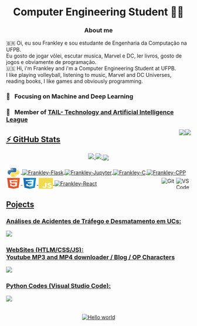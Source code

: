 <h1 align="center">
Computer Engineering Student 👨‍💻
</h1>

<h3 align="center"> About me </h3>

 🇧🇷 Oi, eu sou Frankley e sou estudante de Engenharia da Computação na UFPB.
<br/>Eu gosto de jogar vôlei, escutar musica, Marvel e DC, ler livros, gosto de jogos e obviamente de programação.
<br/> 🇺🇸 Hi, i'm Frankley and i'm a Computer Engineering Student at UFPB.
<br/> I like playing volleyball, listening to music, Marvel and DC Universes, reading books, I like games and obviously programming.

### 🤖⠀Focusing on Machine and Deep Learning
### 🐋⠀Member of [TAIL- Technology and Artificial Intelligence League](https://github.com/TailUFPB)

<div style="display: inline_block">
<a href="https://www.instagram.com/frankley.kaiky/"><img align="right" height="20" src="https://github.com/anirudhbelwadi/anirudhbelwadi/blob/master/images/insta.png">
<a href="https://www.linkedin.com/in/franky03/"><img align="right" height="20" src="https://github.com/anirudhbelwadi/anirudhbelwadi/blob/master/images/linkedin.png"> 
</div>


##

## ⚡ GitHub Stats

<div align="center">
  <a href="https://github.com/Franky03">
  <img height="160em" src="https://github-readme-stats.vercel.app/api?username=Franky03&show_icons=true&theme=github_dark&include_all_commits=true&count_private=true"/>
  <img height="160em" src="https://github-readme-stats.vercel.app/api/top-langs/?username=Franky03&exclude_repo=PythonProjects&hide=scss,Procfile,R,jupyter%20notebook&layout=compact&langs_count=8&theme=github_dark"/>
  <img align = "center" src = "https://github-profile-trophy.vercel.app/?username=Franky03&title=Commit,Stars,Repositories,PullRequest,Followers&theme=darkhub" />
</div>
<div style="display: inline_block"><br>
  <img align="center" alt="Frankley-Python" height="30" width="40" src="https://raw.githubusercontent.com/devicons/devicon/master/icons/python/python-original.svg">
  <img align="center" alt="Frankley-Flask" height="30" width="40" src="https://cdn.jsdelivr.net/gh/devicons/devicon/icons/flask/flask-original.svg" />
  <img align="center" alt="Frankley-Jupyter" height="30" width="40" src="https://cdn.jsdelivr.net/gh/devicons/devicon/icons/jupyter/jupyter-original-wordmark.svg" />
  <img align="center" alt="Frankley-C" height="30" width="40" src="https://cdn.jsdelivr.net/gh/devicons/devicon/icons/c/c-original.svg">
  <img align="center" alt="Frankley-CPP" height="30" width="40" src="https://cdn.jsdelivr.net/gh/devicons/devicon/icons/cplusplus/cplusplus-original.svg" />
  <img align="center" alt="Frankley-HTML" height="30" width="40" src="https://raw.githubusercontent.com/devicons/devicon/master/icons/html5/html5-original.svg">
  <img align="center" alt="Frankley-CSS" height="30" width="40" src="https://raw.githubusercontent.com/devicons/devicon/master/icons/css3/css3-original.svg">
  <img align="center" alt="Frankley-Js" height="30" width="40" src="https://raw.githubusercontent.com/devicons/devicon/master/icons/javascript/javascript-plain.svg">
  <img align="center" alt="Frankley-React" height="30" width="40" src="https://cdn.jsdelivr.net/gh/devicons/devicon/icons/react/react-original.svg" />
  <img align="right" alt="VSCode" height="30" width="40" src="https://cdn.jsdelivr.net/gh/devicons/devicon/icons/vscode/vscode-original.svg" />
  <img align="right" alt="Git" height="30" width="40" src="https://cdn.jsdelivr.net/gh/devicons/devicon/icons/git/git-original.svg" />
</div>
  
  ##
 
 ## Pojects
 
 <div style="display: inline_block">
<h3>Análises de Acidentes de Tráfego e Desmatamento em UCs:</h3>
 <a href="https://drive.google.com/drive/folders/18vl3rKPtNf8WDUjXhGFxxcx0QdJpPgPy"><img height="28.5" src="https://img.shields.io/badge/Made%20with-Jupyter-orange?style=for-the-badge&logo=Jupyter">
<h3>WebSites (HTLM/CSS/JS):
</br>
Youtube MP3 and MP4 downloader / Blog / OP Characters
</h3>
 <a href="https://linktr.ee/frankyy03"><img height="27.5" src="http://ForTheBadge.com/images/badges/built-by-developers.svg">
<h3>Python Codes (Visual Studio Code):</h3>
 <a href="https://github.com/Franky03/MyCodes/blob/main/README.md"><img height="30" src="http://ForTheBadge.com/images/badges/made-with-python.svg">

</div>
<br>
<p align="center">
 <img src="https://profile-counter.glitch.me/franky03/count.svg" alt="Hello world" />
</p>
 

